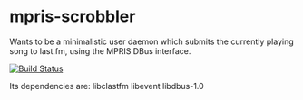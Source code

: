# mpris-scrobbler

Wants to be a minimalistic user daemon which submits the currently playing song to last.fm, using the MPRIS DBus interface.

[![Build Status](https://travis-ci.org/mariusor/mpris-scrobbler.svg?branch=master)](https://travis-ci.org/mariusor/mpris-scrobbler)
<!-- [![Coverity Scan Build Status](https://img.shields.io/coverity/scan/12309.svg)](https://scan.coverity.com/projects/12309) -->

Its dependencies are: libclastfm libevent libdbus-1.0

